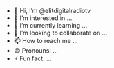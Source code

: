 - 👋 Hi, I’m @elitdigitalradiotv
- 👀 I’m interested in ...
- 🌱 I’m currently learning ...
- 💞️ I’m looking to collaborate on ...
- 📫 How to reach me ...
- 😄 Pronouns: ...
- ⚡ Fun fact: ...

<!---
elitdigitalradiotv/elitdigitalradiotv is a ✨ special ✨ repository because its `README.md` (this file) appears on your GitHub profile.
You can click the Preview link to take a look at your changes.
--->
